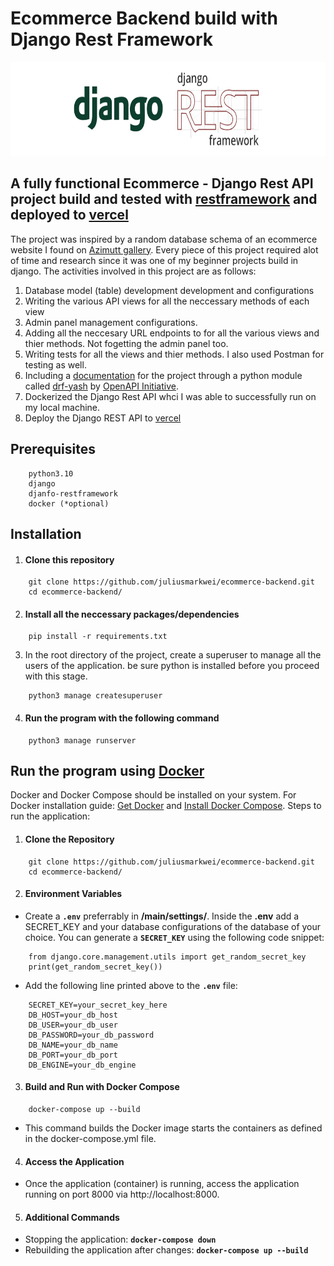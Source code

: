 # Ecommerce Backend build with Django Rest Framework

<a href="https://www.django-rest-framework.org/" target="_blank">
    <img src="./assets/others/django drf logo.png" height=150px width=100% >
</a>

## A fully functional Ecommerce - Django Rest API project build and tested with <a href="https://www.django-rest-framework.org/" target="_blank">restframework</a> and deployed to <a href="https://vercel.com/" target="_blank">vercel</a>

The project was inspired by a random database schema of an ecommerce website I found on <a href="https://azimutt.app/gallery/e-commerce">Azimutt gallery</a>. Every piece of this project required alot of time and research since it was one of my beginner projects build in django. The activities involved in this project are as follows:

1. Database model (table) development development and configurations
2. Writing the various API views for all the neccessary methods of each view
3. Admin panel management configurations.
4. Adding all the neccesary URL endpoints to for all the various views and thier methods. Not fogetting the admin panel too.
5. Writing tests for all the views and thier methods. I also used Postman for testing as well.
5. Including a <a href="https://ecommerce-backend-4el9fq6v0-julius-markweis-projects.vercel.app/" target="_blank">documentation</a> for the project through a python module called <a href="https://pypi.org/project/openapi3/" target="_blank">drf-yash</a> by <a href="https://www.openapis.org/" target="_blank">OpenAPI Initiative</a>.
5. Dockerized the Django Rest API whci I was able to successfully run on my local machine.
6. Deploy the Django REST API to <a href="https://vercel.com/" target="_blank">vercel</a>

## Prerequisites
```
    python3.10
    django
    djanfo-restframework
    docker (*optional)
```

## Installation
1. #### Clone this repository
```
    git clone https://github.com/juliusmarkwei/ecommerce-backend.git
    cd ecommerce-backend/
```
2. #### Install all the neccessary packages/dependencies
```
    pip install -r requirements.txt
```
3. In the root directory of the project, create a superuser to manage all the users of the application. be sure python is installed before you proceed with this stage.
```
    python3 manage createsuperuser
```
4. #### Run the program with the following command
```
    python3 manage runserver
```

## Run the program using <a href="https://www.docker.com/" target="_blank">Docker</a> 
Docker and Docker Compose should be installed on your system. For Docker installation guide: <a href="https://docs.docker.com/get-docker/" target="_blank">Get Docker</a> and <a href="https://docs.docker.com/compose/install/" target="_blank">Install Docker Compose</a>. Steps to run the application:

1. #### Clone the Repository
```
    git clone https://github.com/juliusmarkwei/ecommerce-backend.git
    cd ecommerce-backend/
```
2. #### Environment Variables
* Create a <strong>`.env`</strong> preferrably in <strong>/main/settings/</strong>. Inside the <strong>.env</strong> add a SECRET_KEY and your database configurations of the database of your choice. You can generate a <strong>`SECRET_KEY`</strong> using the following code snippet:
```
    from django.core.management.utils import get_random_secret_key
    print(get_random_secret_key())
```

* Add the following line printed above to the <strong>`.env`</strong> file:
```
    SECRET_KEY=your_secret_key_here
    DB_HOST=your_db_host
    DB_USER=your_db_user
    DB_PASSWORD=your_db_password
    DB_NAME=your_db_name
    DB_PORT=your_db_port
    DB_ENGINE=your_db_engine
```
3. #### Build and Run with Docker Compose
```
    docker-compose up --build
```
* This command builds the Docker image starts the containers as defined in the docker-compose.yml file.

4. #### Access the Application
* Once the application (container) is running, access the application running on port 8000 via http://localhost:8000.

5. #### Additional Commands
* Stopping the application: <strong>`docker-compose down`</strong>
* Rebuilding the application after changes: <strong>`docker-compose up --build`</strong>

